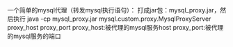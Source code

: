 一个简单的mysql代理（转发mysql执行语句）：
    打成jar包：mysql_proxy.jar，然后执行
        java -cp mysql_proxy.jar mysql.custom.proxy.MysqlProxyServer proxy_host proxy_port
        proxy_host:被代理的mysql服务host
        proxy_port:被代理的mysql服务的端口